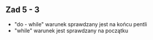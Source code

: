 ## Zad 5 - 3

- "do - while" warunek sprawdzany jest na końcu pentli 
- "while" warunek jest sprawdzany na początku 